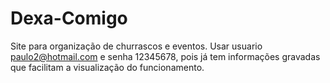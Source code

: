 # Dexa-Comigo
Site para organização de churrascos e eventos.
Usar usuario paulo2@hotmail.com e senha 12345678, pois já tem informações gravadas que facilitam a visualização do funcionamento.
